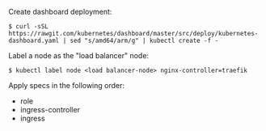 Create dashboard deployment:

```
$ curl -sSL https://rawgit.com/kubernetes/dashboard/master/src/deploy/kubernetes-dashboard.yaml | sed "s/amd64/arm/g" | kubectl create -f -
```

Label a node as the "load balancer" node:

```
$ kubectl label node <load balancer-node> nginx-controller=traefik
```

Apply specs in the following order:

* role
* ingress-controller
* ingress
